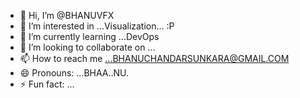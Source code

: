 - 👋 Hi, I’m @BHANUVFX
- 👀 I’m interested in ...Visualization... :P 
- 🌱 I’m currently learning ...DevOps
- 💞️ I’m looking to collaborate on ...
- 📫 How to reach me ...BHANUCHANDARSUNKARA@GMAIL.COM
- 😄 Pronouns: ...BHAA..NU.
- ⚡ Fun fact: ...

<!---
BHANUVFX/BHANUVFX is a ✨ special ✨ repository because its `README.md` (this file) appears on your GitHub profile.
You can click the Preview link to take a look at your changes.
--->
